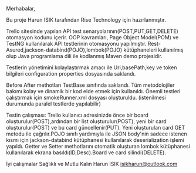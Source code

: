 


Merhabalar,

Bu proje Harun ISIK tarafından Rise Technology için hazırlanmıştır.

Trello sitesinde yapılan API test senaryolarının(POST,PUT,GET,DELETE) otomasyon kodunu içerir.
OOP kavramları, Page Object Model(POM) ve TestNG kullanılarak API testlerinin otomasyonu yapılmıştır.
Rest-Asured,jackson-databind(POJO),lombok(POJO) kütüphaneleri kullanılmış olup Java programlama dili
ile kodlanmış Maven demo projesidir.

Testlerin yönetimini kolaylaştırmak amacı ile Uri,basePath,key ve 
token bilgileri configuration properties dosyasında saklandı. 

Before After methotları TestBase sınıfında saklandı. Tüm metodolojiler bakımı kolay ve dinamik bir 
kod elde etmek için kullanıldı. Önemli testleri çalıştırmak için smokeRunner.xml dosyası oluşturuldu.
(istenilmesi durumunda paralel testlerde yapılabilir)

Testin çalışması: Trello kullanıcı adresinizde önce bir board oluşturulur(POST),ardından bir list 
oluşturulur(POST), yeni bir card oluşturulur(POST) ve bu card güncellenir(PUT). Yeni oluşturulan card
GET metodu ile çağrılır.POJO sınıfı yardımıyla ile JSON body'nin sadece istenen kısmı için 
jackson-databind kütüphanesi kullanılarak deserialization işlemi yapıldı. Getter ve Setter methotlarını
otomatik oluşturan lombok kütüphanesi kullanılarak ekrana basıldı(ID,Desc).Board ve card silindi(DELETE). 
 


İyi çalışmalar
Sağlıklı ve Mutlu Kalın
Harun ISIK
isikharun@outlook.com

